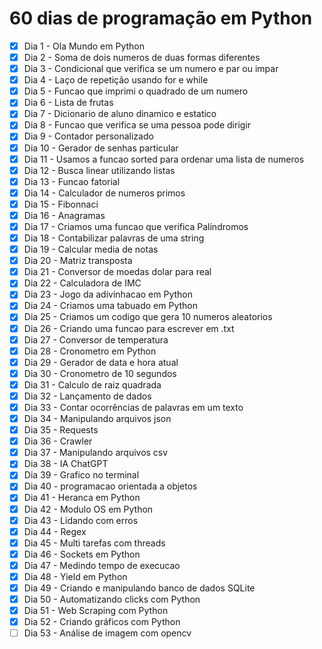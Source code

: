 # 60 dias de programação em Python

- [x] Dia 1 - Ola Mundo em Python
- [x] Dia 2 - Soma de dois numeros de duas formas diferentes
- [x] Dia 3 - Condicional que verifica se um numero e par ou impar
- [x] Dia 4 - Laço de repetição usando for e while
- [x] Dia 5 - Funcao que imprimi o quadrado de um numero
- [x] Dia 6 - Lista de frutas
- [x] Dia 7 - Dicionario de aluno dinamico e estatico
- [x] Dia 8 - Funcao que verifica se uma pessoa pode dirigir
- [x] Dia 9 - Contador personalizado
- [x] Dia 10 - Gerador de senhas particular
- [x] Dia 11 - Usamos a funcao sorted para ordenar uma lista de numeros
- [x] Dia 12 - Busca linear utilizando listas
- [x] Dia 13 - Funcao fatorial 
- [x] Dia 14 - Calculador de numeros primos
- [x] Dia 15 - Fibonnaci
- [x] Dia 16 - Anagramas
- [x] Dia 17 - Criamos uma funcao que verifica Palíndromos
- [x] Dia 18 - Contabilizar palavras de uma string
- [x] Dia 19 - Calcular media de notas
- [x] Dia 20 - Matriz transposta
- [x] Dia 21 - Conversor de moedas dolar para real
- [x] Dia 22 - Calculadora de IMC
- [x] Dia 23 - Jogo da adivinhacao em Python
- [x] Dia 24 - Criamos uma tabuado em Python
- [x] Dia 25 - Criamos um codigo que gera 10 numeros aleatorios
- [x] Dia 26 - Criando uma funcao para escrever em .txt
- [x] Dia 27 - Conversor de temperatura
- [x] Dia 28 - Cronometro em Python
- [x] Dia 29 - Gerador de data e hora atual
- [x] Dia 30 - Cronometro de 10 segundos
- [x] Dia 31 - Calculo de raiz quadrada
- [x] Dia 32 - Lançamento de dados
- [x] Dia 33 - Contar ocorrências de palavras em um texto
- [x] Dia 34 - Manipulando arquivos json
- [x] Dia 35 - Requests
- [x] Dia 36 - Crawler
- [x] Dia 37 - Manipulando arquivos csv
- [x] Dia 38 - IA ChatGPT
- [x] Dia 39 - Grafico no terminal
- [x] Dia 40 - programacao orientada a objetos
- [x] Dia 41 - Heranca em Python
- [x] Dia 42 - Modulo OS em Python
- [x] Dia 43 - Lidando com erros
- [x] Dia 44 - Regex
- [x] Dia 45 - Multi tarefas com threads
- [x] Dia 46 - Sockets em Python
- [x] Dia 47 - Medindo tempo de execucao
- [x] Dia 48 - Yield em Python
- [x] Dia 49 - Criando e manipulando banco de dados SQLite
- [x] Dia 50 - Automatizando clicks com Python
- [x] Dia 51 - Web Scraping com Python
- [x] Dia 52 - Criando gráficos com Python
- [ ] Dia 53 - Análise de imagem com opencv
